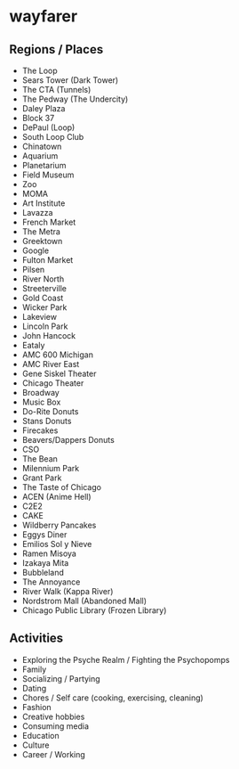 # wayfarer

## Regions / Places

- The Loop
- Sears Tower (Dark Tower)
- The CTA (Tunnels)
- The Pedway (The Undercity)
- Daley Plaza
- Block 37
- DePaul (Loop)
- South Loop Club
- Chinatown
- Aquarium
- Planetarium
- Field Museum
- Zoo
- MOMA
- Art Institute
- Lavazza
- French Market
- The Metra
- Greektown
- Google
- Fulton Market
- Pilsen
- River North
- Streeterville
- Gold Coast
- Wicker Park
- Lakeview
- Lincoln Park
- John Hancock
- Eataly
- AMC 600 Michigan
- AMC River East
- Gene Siskel Theater
- Chicago Theater
- Broadway
- Music Box
- Do-Rite Donuts
- Stans Donuts
- Firecakes
- Beavers/Dappers Donuts
- CSO
- The Bean
- Milennium Park
- Grant Park
- The Taste of Chicago
- ACEN (Anime Hell)
- C2E2
- CAKE
- Wildberry Pancakes
- Eggys Diner
- Emilios Sol y Nieve
- Ramen Misoya
- Izakaya Mita
- Bubbleland
- The Annoyance
- River Walk (Kappa River)
- Nordstrom Mall (Abandoned Mall)
- Chicago Public Library (Frozen Library)

## Activities

- Exploring the Psyche Realm / Fighting the Psychopomps
- Family
- Socializing / Partying
- Dating
- Chores / Self care (cooking, exercising, cleaning)
- Fashion
- Creative hobbies
- Consuming media
- Education
- Culture
- Career / Working